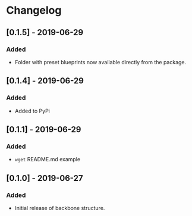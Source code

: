 # Changelog

<!---
## [0.1.5] - 2019-06-29
### Added
- This CHANGELOG file to hopefully serve as an evolving example of a
  standardized open source project CHANGELOG.
- CNAME file to enable GitHub Pages custom domain
- README now contains answers to common questions about CHANGELOGs
- Good examples and basic guidelines, including proper date formatting.
- Counter-examples: "What makes unicorns cry?"

### Changed
- Start using "changelog" over "change log" since it's the common usage.
- Start versioning based on the current English version at 0.3.0 to help
translation authors keep things up-to-date.
- Rewrite "What makes unicorns cry?" section.
- Rewrite "Ignoring Deprecations" sub-section to clarify the ideal
  scenario.
- Improve "Commit log diffs" sub-section to further argument against
  them.
- Merge "Why can’t people just use a git log diff?" with "Commit log
  diffs"
- Fix typos in Simplified Chinese and Traditional Chinese translations.
- Fix typos in Brazilian Portuguese translation.
- Fix typos in Turkish translation.
- Fix typos in Czech translation.
- Fix typos in Swedish translation.
- Improve phrasing in French translation.
- Fix phrasing and spelling in German translation.

### Removed
- Section about "changelog" vs "CHANGELOG". --->

## [0.1.5] - 2019-06-29
### Added
- Folder with preset blueprints now available directly from the package.

## [0.1.4] - 2019-06-29
### Added
- Added to PyPi 

## [0.1.1] - 2019-06-29
### Added
- `wget` README.md example

## [0.1.0] - 2019-06-27
### Added
- Initial release of backbone structure.